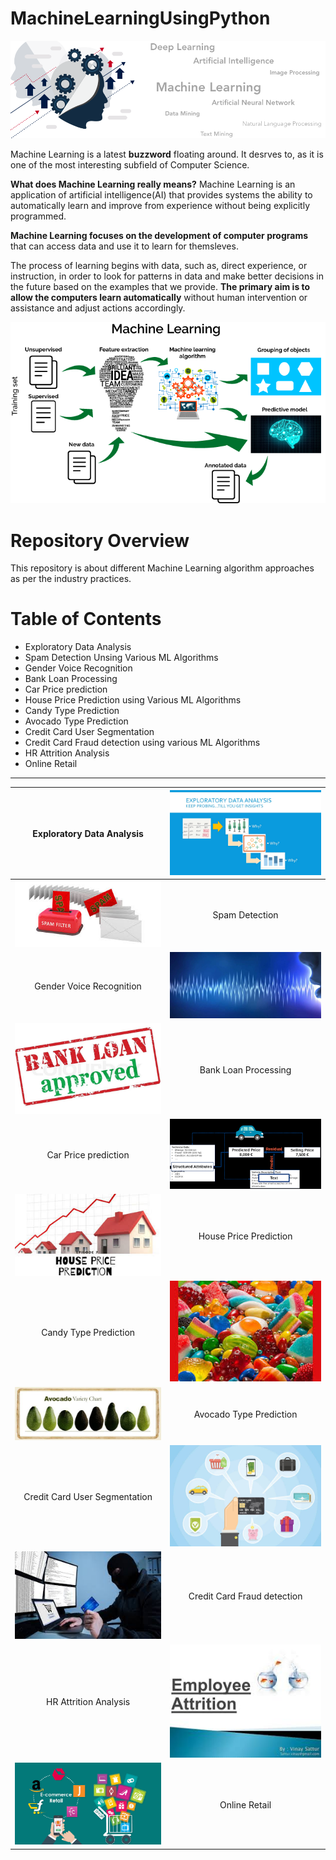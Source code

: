 # MachineLearningUsingPython

[![](https://github.com/aniacharya/MachineLearning/blob/master/images/banner.png)](https://github.com/aniacharya/MachineLearning/blob/master/images/banner.png)

Machine Learning is a latest **buzzword** floating around. It desrves to, as it is one of the most interesting subfield of Computer Science.

**What does Machine Learning really means?**
Machine Learning is an application of artificial intelligence(AI) that provides systems the ability to automatically learn and improve from experience without being explicitly programmed.

**Machine Learning focuses on the development of computer programs** that can access data and use it to learn for themsleves.

The process of learning begins with data, such as, direct experience, or instruction, in order to look for patterns in data and make better decisions in the future based on the examples that we provide. **The primary aim is to allow the computers learn automatically** without human intervention or assistance and adjust actions accordingly. 

[![](https://github.com/aniacharya/MachineLearning/blob/master/images/mlflow.png)](https://github.com/aniacharya/MachineLearning/blob/master/images/mlflow.png)

# Repository Overview
This repository is about different Machine Learning algorithm approaches as per the industry practices.

# Table of Contents
- Exploratory Data Analysis
- Spam Detection Unsing Various ML Algorithms
- Gender Voice Recognition
- Bank Loan Processing
- Car Price prediction
- House Price Prediction using Various ML Algorithms
- Candy Type Prediction
- Avocado Type Prediction
- Credit Card User Segmentation
- Credit Card Fraud detection using various ML Algorithms
- HR Attrition Analysis
- Online Retail
------------



| Exploratory Data Analysis  | [![EDA](https://raw.githubusercontent.com/aniacharya/MachineLearning/master/images/EDA.png?token=AI3BUGLFFD7ZCGSYOXUUEUC6GJRFY "EDA")](https://raw.githubusercontent.com/aniacharya/MachineLearning/master/images/EDA.png?token=AI3BUGLFFD7ZCGSYOXUUEUC6GJRFY "EDA")  |
| :------------: | :------------: |
| [![Spam](https://raw.githubusercontent.com/aniacharya/MachineLearning/master/images/Spam.jpg?token=AI3BUGOCC6CQKKTUVTRO3FC6GJRS6 "Spam")](https://raw.githubusercontent.com/aniacharya/MachineLearning/master/images/Spam.jpg?token=AI3BUGOCC6CQKKTUVTRO3FC6GJRS6 "Spam")  | Spam Detection  |
|Gender Voice Recognition   |[![Gender](https://raw.githubusercontent.com/aniacharya/MachineLearning/master/images/Gender%20Voice%20Recog.jpg?token=AI3BUGO7HAEBOJVYQMW2PAK6GJRVI "Gender")](https://raw.githubusercontent.com/aniacharya/MachineLearning/master/images/Gender%20Voice%20Recog.jpg?token=AI3BUGO7HAEBOJVYQMW2PAK6GJRVI "Gender")   |
| [![bank](https://raw.githubusercontent.com/aniacharya/MachineLearning/master/images/Bank%20Loan.jpg?token=AI3BUGKRYIEHTQXDHE7CLES6GJRXW "bank")](https://raw.githubusercontent.com/aniacharya/MachineLearning/master/images/Bank%20Loan.jpg?token=AI3BUGKRYIEHTQXDHE7CLES6GJRXW "bank")  |  Bank Loan Processing |
| Car Price prediction  | [![car](https://raw.githubusercontent.com/aniacharya/MachineLearning/master/images/Car%20Price.png?token=AI3BUGMGJ7DX7IZ5SH7AN5C6GJRZ6 "car")](https://raw.githubusercontent.com/aniacharya/MachineLearning/master/images/Car%20Price.png?token=AI3BUGMGJ7DX7IZ5SH7AN5C6GJRZ6 "car")  |
| [![house](https://raw.githubusercontent.com/aniacharya/MachineLearning/master/images/House%20Price.jpg?token=AI3BUGLLDJAHUXNIABQHYQ26GJR5C "house")](https://raw.githubusercontent.com/aniacharya/MachineLearning/master/images/House%20Price.jpg?token=AI3BUGLLDJAHUXNIABQHYQ26GJR5C "house")  | House Price Prediction  |
|Candy Type Prediction   | [![candy](https://raw.githubusercontent.com/aniacharya/MachineLearning/master/images/candy.jpg?token=AI3BUGNIMD4AWUE2BILCXEC6GJSAW "candy")](https://raw.githubusercontent.com/aniacharya/MachineLearning/master/images/candy.jpg?token=AI3BUGNIMD4AWUE2BILCXEC6GJSAW "candy")  |
| [![Avocado](https://raw.githubusercontent.com/aniacharya/MachineLearning/master/images/Avocado.jpg?token=AI3BUGIJY6JT2LNEWC2UHIS6GJSCY "Avocado")](https://raw.githubusercontent.com/aniacharya/MachineLearning/master/images/Avocado.jpg?token=AI3BUGIJY6JT2LNEWC2UHIS6GJSCY "Avocado")  | Avocado Type Prediction   |
|Credit Card User Segmentation   | [![CC-seg](https://raw.githubusercontent.com/aniacharya/MachineLearning/master/images/Credit%20Card%20segmentation.jpg?token=AI3BUGLE65RANAELIR5FHMS6GJSF4 "CC-seg")](https://raw.githubusercontent.com/aniacharya/MachineLearning/master/images/Credit%20Card%20segmentation.jpg?token=AI3BUGLE65RANAELIR5FHMS6GJSF4 "CC-seg")  |
|[![CC-fraud](https://raw.githubusercontent.com/aniacharya/MachineLearning/master/images/Credit%20card%20fraud.jpg?token=AI3BUGNE5P25X2NE3FTRGD26GJSJI "CC-fraud")](https://raw.githubusercontent.com/aniacharya/MachineLearning/master/images/Credit%20card%20fraud.jpg?token=AI3BUGNE5P25X2NE3FTRGD26GJSJI "CC-fraud")   | Credit Card Fraud detection  |
|HR Attrition Analysis   | [![HR](https://raw.githubusercontent.com/aniacharya/MachineLearning/master/images/HR%20Attrition.jpg?token=AI3BUGIQ7MRCJ4W6DSYD7S26GJSMI "HR")](https://raw.githubusercontent.com/aniacharya/MachineLearning/master/images/HR%20Attrition.jpg?token=AI3BUGIQ7MRCJ4W6DSYD7S26GJSMI "HR")  |
| [![Online](https://raw.githubusercontent.com/aniacharya/MachineLearning/master/images/Online%20Retail.jpg?token=AI3BUGN5THXGWQ5AH5COWLS6GJSOU "Online")](https://raw.githubusercontent.com/aniacharya/MachineLearning/master/images/Online%20Retail.jpg?token=AI3BUGN5THXGWQ5AH5COWLS6GJSOU "Online")  | Online Retail  |
